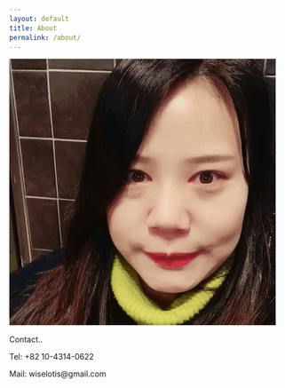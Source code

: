 ```yaml
---
layout: default
title: About
permalink: /about/
---
```

<script src = "/js/greensock/TweenMax.min.js"></script>
<script src = "/js/greensock/plugins/TextPlugin.min.js"></script>
<link rel="stylesheet" href="/css/about.css" />

<section id="say_hello">
  <p class="greeting"></p>
  <img src="/assets/me.gif" alt="유수연사진"/>
</section>
<section id="introduce">
  <p class="title">Contact..</p>
  <p>Tel: +82 10-4314-0622</p>
  <p>Mail: wiselotis@gmail.com</p>
</section>
 <div class="flower_area">
</div>

<script>
 $(document).ready(function(){
 	TweenMax.to('.greeting', 3, {text:"Hello- Nice to see you!", ease:Linear.easeNone, repeat: -1, repeatDelay:1 });

  var falling = true;

  TweenLite.set(".flower_area",{perspective:600})
  //TweenLite.set("img",{xPercent:"-50%",yPercent:"-50%"}
  var total = 30;
  var container =$(".flower_area"),	w = window.innerWidth , h = window.innerHeight;

   for (i=0; i<total; i++){
     var flower = $("<span></span>");
      TweenLite.set(flower, {attr:{class:'flowers'},x:R(0,w),y:R(-200,-150),z:R(-200,200)});
     container.append(flower);
     fallingElm(flower);
   }

   function fallingElm(elm){
     TweenMax.to(elm,R(6,15),{y:h+100,ease:Linear.easeNone,repeat:-1,delay:-15});
     TweenMax.to(elm,R(4,8),{x:'+=100',rotationZ:R(0,180),repeat:-1,yoyo:true,ease:Sine.easeInOut});
     TweenMax.to(elm,R(2,8),{rotationX:R(0,360),rotationY:R(0,360),repeat:-1,yoyo:true,ease:Sine.easeInOut,delay:-5});
   };

  function R(min,max) {return min+Math.random()*(max-min)};

});
</script>
